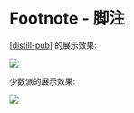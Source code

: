Footnote - 脚注
===

[[distill-pub]] 的展示效果:

![](https://i.loli.net/2020/09/29/kdKgAJR1vwLH6op.png)

少数派的展示效果:

![](https://i.loli.net/2020/09/29/2kThav9G3u5cZV8.jpg)



[//begin]: # "Autogenerated link references for markdown compatibility"
[distill-pub]: distill-pub "Distill.pub"
[//end]: # "Autogenerated link references"
